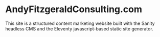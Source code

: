 # AndyFitzgeraldConsulting.com

This site is a structured content marketing website built with the Sanity headless CMS and the Eleventy javascript-based static site generator. 